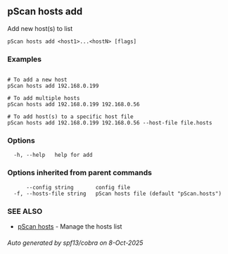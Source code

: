 ## pScan hosts add

Add new host(s) to list

```
pScan hosts add <host1>...<hostN> [flags]
```

### Examples

```
  
# To add a new host
pScan hosts add 192.168.0.199

# To add multiple hosts
pScan hosts add 192.168.0.199 192.168.0.56

# To add host(s) to a specific host file
pScan hosts add 192.168.0.199 192.168.0.56 --host-file file.hosts

```

### Options

```
  -h, --help   help for add
```

### Options inherited from parent commands

```
      --config string       config file
  -f, --hosts-file string   pScan hosts file (default "pScan.hosts")
```

### SEE ALSO

* [pScan hosts](pScan_hosts.md)	 - Manage the hosts list

###### Auto generated by spf13/cobra on 8-Oct-2025
